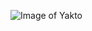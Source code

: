 ![Image of Yakto](https://images.pexels.com/photos/4207892/pexels-photo-4207892.jpeg?cs=srgb&dl=pexels-4207892.jpg&fm=jpg)
